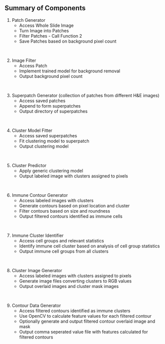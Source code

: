 ## Summary of Components

1. Patch Generator 
    - Access Whole Slide Image 
    - Turn Image into Patches
    - Filter Patches - Call Function 2
    - Save Patches based on background pixel count
<br/>

2. Image Filter
    - Access Patch
    - Implement trained model for background removal
    - Output background pixel count
<br/>

3. Superpatch Generator (collection of patches from different H&E images)
    - Access saved patches
    - Append to form superpatches
    - Output directory of superpatches
<br/>

4. Cluster Model Fitter  
    - Access saved superpatches
    - Fit clustering model to superpatch
    - Output clustering model
<br/>

5. Cluster Predictor
    - Apply generic clustering model
    - Output labeled image with clusters assigned to pixels 
<br/>

6. Immune Contour Generator
    - Access labeled images with clusters
    - Generate contours based on pixel location and cluster
    - Filter contours based on size and roundness
    - Output filtered contours identified as immune cells
<br/>

7. Immune Cluster Identifier
    - Access cell groups and relevant statistics
    - Identify immune cell cluster based on analysis of cell group statistics
    - Output immune cell groups from all clusters
<br/>

8. Cluster Image Generator
    - Access labeled images with clusters assigned to pixels
    - Generate image files converting clusters to RGB values
    - Output overlaid images and cluster mask images
<br/>

9. Contour Data Generator
    - Access filtered contours identified as immune clusters
    - Use OpenCV to calculate feature values for each filtered contour
    - Optionally generate and output filtered contour overlaid image and mask
    - Output comma seperated value file with features calculated for filtered contours

